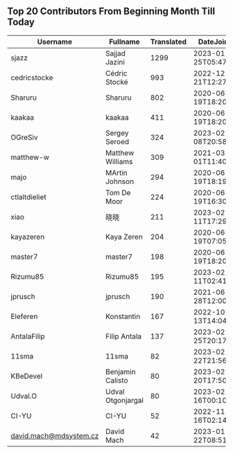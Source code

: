 ## Top 20 Contributors From Beginning Month Till Today ##
|Username|Fullname|Translated|DateJoined|
|--------|--------|----------|----------|
|sjazz|Sajjad Jazini|1299|2023-01-25T05:47:07.|
|cedricstocke|Cédric Stocké|993|2022-12-21T12:27:36.|
|Sharuru|Sharuru|802|2020-06-19T18:20:22.|
|kaakaa|kaakaa|411|2020-06-19T18:20:26Z|
|OGreSiv|Sergey Seroed|324|2023-02-08T20:58:42.|
|matthew-w|Matthew Williams|309|2021-03-01T11:40:28.|
|majo|MArtin Johnson|294|2020-06-19T18:19:45Z|
|ctlaltdieliet|Tom De Moor|224|2020-06-19T16:30:47Z|
|xiao|晓晓|211|2023-02-11T17:29:53.|
|kayazeren|Kaya Zeren|204|2020-06-19T07:05:24Z|
|master7|master7|198|2020-06-19T18:20:39.|
|Rizumu85|Rizumu85|195|2023-02-11T02:41:32.|
|jprusch|jprusch|190|2021-06-28T12:00:18.|
|Eleferen|Konstantin|167|2022-10-13T14:04:24Z|
|AntalaFilip|Filip Antala|137|2023-02-25T20:17:50.|
|11sma|11sma|82|2023-02-22T21:56:46.|
|KBeDevel|Benjamin Calisto|80|2023-02-20T17:50:20.|
|Udval.O|Udval Otgonjargal|80|2023-02-16T00:10:50.|
|CI-YU|CI-YU|52|2022-11-16T02:14:58.|
|david.mach@mdsystem.cz|David Mach|42|2023-01-22T08:51:32.|
